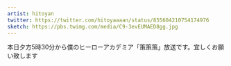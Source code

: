 ```yaml
---
artist: hitoyan
twitter: https://twitter.com/hitoyaaaan/status/855604210754174976
sketch: https://pbs.twimg.com/media/C9-3evEUMAED8gg.jpg
---
```

本日夕方5時30分から僕のヒーローアカデミア「策策策」放送です。宜しくお願い致します